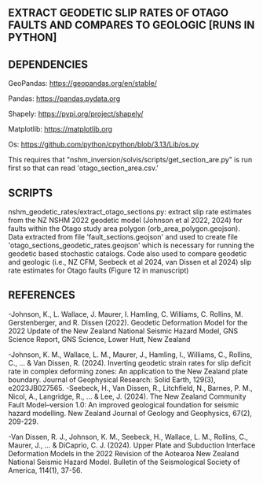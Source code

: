## EXTRACT GEODETIC SLIP RATES OF OTAGO FAULTS AND COMPARES TO GEOLOGIC [RUNS IN PYTHON]

## DEPENDENCIES

GeoPandas: https://geopandas.org/en/stable/

Pandas: https://pandas.pydata.org

Shapely: https://pypi.org/project/shapely/

Matplotlib: https://matplotlib.org

Os: https://github.com/python/cpython/blob/3.13/Lib/os.py

This requires that "nshm_inversion/solvis/scripts/get_section_are.py" is run first so that can read 'otago_section_area.csv.'

## SCRIPTS

nshm_geodetic_rates/extract_otago_sections.py: extract slip rate estimates from the NZ NSHM 2022 geodetic model (Johnson et al 2022, 2024) for faults within the Otago study area polygon (orb_area_polygon.geojson). Data extracted from file 'fault_sections.geojson' and used to create file 'otago_sections_geodetic_rates.geojson' which is necessary for running the geodetic based stochastic catalogs. Code also used to compare geodetic and geologic (i.e., NZ CFM, Seebeck et al 2024, van Dissen et al 2024) slip rate estimates for Otago faults (Figure 12 in manuscript)

## REFERENCES

-Johnson, K., L. Wallace, J. Maurer, I. Hamling, C. Williams, C. Rollins, M. Gerstenberger, and R. Dissen (2022). Geodetic Deformation Model for the 2022 Update of the New Zealand National Seismic Hazard Model, GNS Science Report, GNS Science, Lower Hutt, New Zealand

-Johnson, K. M., Wallace, L. M., Maurer, J., Hamling, I., Williams, C., Rollins, C., ... & Van Dissen, R. (2024). Inverting geodetic strain rates for slip deficit rate in complex deforming zones: An application to the New Zealand plate boundary. Journal of Geophysical Research: Solid Earth, 129(3), e2023JB027565.
-Seebeck, H., Van Dissen, R., Litchfield, N., Barnes, P. M., Nicol, A., Langridge, R., ... & Lee, J. (2024). The New Zealand Community Fault Model–version 1.0: An improved geological foundation for seismic hazard modelling. New Zealand Journal of Geology and Geophysics, 67(2), 209-229.

-Van Dissen, R. J., Johnson, K. M., Seebeck, H., Wallace, L. M., Rollins, C., Maurer, J., ... & DiCaprio, C. J. (2024). Upper Plate and Subduction Interface Deformation Models in the 2022 Revision of the Aotearoa New Zealand National Seismic Hazard Model. Bulletin of the Seismological Society of America, 114(1), 37-56.
